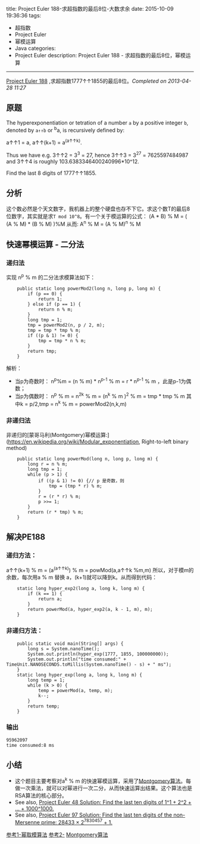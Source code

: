 title: Project Euler 188-求超指数的最后8位-大数求余
date: 2015-10-09 19:36:36
tags:
- 超指数
- Project Euler
- 幂模运算
- Java
categories:
- Project Euler
description: Project Euler 188 - 求超指数的最后8位，幂模运算
---
[Project Euler 188](https://projecteuler.net/problem=188) ,求超指数1777↑↑1855的最后8位。*Completed on 2013-04-28  11:27*
<!--more-->
## 原题
The hyperexponentiation or tetration of a number `a` by a positive integer `b`, denoted by `a↑↑b` or <sup>b</sup>a, is recursively defined by:

a↑↑1 = a,
a↑↑(k+1) = a<sup>(a↑↑k)</sup>.

Thus we have e.g. 3↑↑2 = 3<sup>3</sup> = 27, hence 3↑↑3 = 3<sup>27</sup> = 7625597484987 and 3↑↑4 is roughly 103.6383346400240996*10^12.

Find the last 8 digits of 1777↑↑1855.

## 分析
这个数必然是个天文数字，我机器上的整个硬盘也存不下它。求这个数T的最后8位数字，其实就是求`T mod 10^8`。有一个关于模运算的公式：
(A \* B) % M = ( (A % M) \* (B % M) )%M
从而:
A<sup>n</sup> % M = (A % M)<sup>n</sup> % M

## 快速幂模运算 - 二分法
### 递归法
实现 n<sup>p</sup> % m 的二分法求模算法如下：
```
    public static long powerMod2(long n, long p, long m) {
        if (p == 0) {
            return 1;
        } else if (p == 1) {
            return n % m;
        }
        long tmp = 1;
        tmp = powerMod2(n, p / 2, m);
        tmp = tmp * tmp % m;
        if ((p & 1) != 0) {
            tmp = tmp * n % m;
        }
        return tmp;
    }
```

解析：
* 当p为奇数时：
n<sup>p</sup>%m = (n % m) * n<sup>p-1</sup> % m = r * n<sup>p-1</sup> % m ，此是p-1为偶数；
* 当p为偶数时：
    n<sup>p</sup> % m = n<sup>2k</sup> % m = (n<sup>k</sup> % m )<sup>2</sup> % m = tmp * tmp % m
    其中k = p/2,tmp = n<sup>k</sup> % m = powerMod2(n,k,m)

### 非递归法
非递归的[蒙哥马利(Montgomery)幂模运算:](https://en.wikipedia.org/wiki/Modular_exponentiation, Right-to-left binary method)

```
    public static long powerMod(long n, long p, long m) {
        long r = n % m;
        long tmp = 1;
        while (p > 1) {
            if ((p & 1) != 0) {// p 是奇数，则
                tmp = (tmp * r) % m;
            }
            r = (r * r) % m;
            p >>= 1;
        }
        return (r * tmp) % m;
    }
```

## 解决PE188

### 递归方法：
a↑↑(k+1) % m = (a<sup>(a↑↑k)</sup>) % m = powMod(a,a↑↑k %m,m)
所以，对于模m的余数，每次用a % m 替换 a，(k+1)就可以降到k。从而得到代码：
```
    static long hyper_exp2(long a, long k, long m) {
        if (k == 1) {
            return a;
        }
        return powerMod(a, hyper_exp2(a, k - 1, m), m);
    }
```

### 非递归方法：
```
    public static void main(String[] args) {
        long s = System.nanoTime();
        System.out.println(hyper_exp(1777, 1855, 100000000));
        System.out.println("time consumed:" + TimeUnit.NANOSECONDS.toMillis(System.nanoTime() - s) + " ms");
    }
    static long hyper_exp(long a, long k, long m) {
        long temp = 1;
        while (k > 0) {
            temp = powerMod(a, temp, m);
            k--;
        }
        return temp;
    }
```

### 输出
```
95962097
time consumed:8 ms
```

## 小结
*   这个题目主要考察对a<sup>k</sup> % m 的快速幂模运算，采用了[Montgomery算法](https://en.wikipedia.org/wiki/Modular_exponentiation)。每做一次乘法，就可以对幂进行一次二分，从而快速运算出结果。这个算法也是RSA算法的核心部分。
*   See also, [Project Euler 48 Solution: Find the last ten digits of 1^1 + 2^2 + ... + 1000^1000.](/2015/10/09/PE48)
*   See also, [Project Euler 97 Solution: Find the last ten digits of the non-Mersenne prime: 28433 × 2<sup>7830457</sup> + 1.](https://projecteuler.net/problem=97)

[参考1-幂取模算法](http://blog.csdn.net/chen77716/article/details/7093600)
[参考2-](http://blog.dreamshire.com/project-euler-188-solution/)
[Montgomery算法](https://en.wikipedia.org/wiki/Modular_exponentiation)

